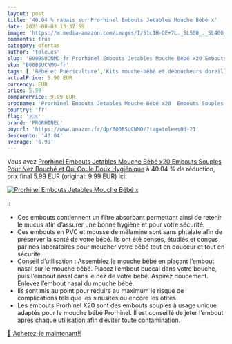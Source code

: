 ```yaml
---
layout: post
title: '40.04 % rabais sur Prorhinel Embouts Jetables Mouche Bébé x'
date: 2021-08-03 13:37:59
image: 'https://m.media-amazon.com/images/I/51c1H-QE+7L._SL500_._SL400_.jpg'
comments: true
category: ofertas
author: 'tole.es'
slug: 'B00BSUCNMO-fr Prorhinel Embouts Jetables Mouche Bébé x20 Embouts Souples...'
sku: 'B00BSUCNMO-fr'
tags: [ 'Bébé et Puériculture','Kits mouche-bébé et déboucheurs doreilles','Lhygiène de bébé','Soin du nez et des oreilles','Toilette de bébé','prorhinel', ]
actualPrice: 5.99 EUR
currency: EUR
price: 5.99
comparePrice: 9.99 EUR
prodname: 'Prorhinel Embouts Jetables Mouche Bébé x20  Embouts Souples  Pour Nez Bouché et Qui Coule  Doux Hygiénique'
country: 'fr'
flag: '🇫🇷'
brand: 'PRORHINEL'
buyurl: 'https://www.amazon.fr/dp/B00BSUCNMO/?tag=tolees0d-21'
descuento: '40.04'
average: '6.99'
---
```


Vous avez [Prorhinel Embouts Jetables Mouche Bébé x20  Embouts Souples  Pour Nez Bouché et Qui Coule  Doux Hygiénique](https://www.amazon.fr/dp/B00BSUCNMO/?tag=tolees0d-21)  à  40.04 % de réduction, prix final  5.99 EUR (original: 9.99 EUR) ici:

[![Prorhinel Embouts Jetables Mouche Bébé x](https://m.media-amazon.com/images/I/51c1H-QE+7L._SL500_._SL400_.jpg)](https://www.amazon.fr/dp/B00BSUCNMO/?tag=tolees0d-21)

ℹ️:

- Ces embouts contiennent un filtre absorbant permettant ainsi de retenir le mucus afin d’assurer une bonne hygiène et pour votre sécurité.
- Ces embouts en PVC et mousse de mélamine sont sans phtalate afin de préserver la santé de votre bébé. Ils ont été pensés, étudiés et conçus par nos laboratoires pour moucher votre bébé tout en douceur et tout en sécurité.
- Conseil d’utilisation : Assemblez le mouche bébé en plaçant l’embout nasal sur le mouche bébé. Placez l’embout buccal dans votre bouche, puis l’embout nasal dans le nez de votre bébé. Aspirez doucement. Enlevez l’embout nasal du mouche bébé.
- Ils sont mis au point pour réduire au maximum le risque de complications tels que les sinusites ou encore les otites.
- Les embouts Prorhinel X20 sont des embouts souples à usage unique adaptés pour le mouche bébé Prorhinel. Il est conseillé de jeter l’embout après chaque utilisation afin d’éviter toute contamination.

[🛒 Achetez-le maintenant!!](https://www.amazon.fr/dp/B00BSUCNMO/?tag=tolees0d-21)
